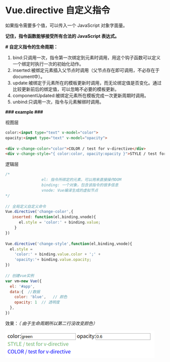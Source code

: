# Vue.directive 自定义指令



如果指令需要多个值，可以传入一个 JavaScript 对象字面量。

**记住，指令函数能够接受所有合法的 JavaScript 表达式。**



**# 自定义指令的生命周期：**

1. bind:只调用一次，指令第一次绑定到元素时调用，用这个钩子函数可以定义一个绑定时执行一次的初始化动作。
2. inserted:被绑定元素插入父节点时调用（父节点存在即可调用，不必存在于document中）。
3. update:被绑定于元素所在的模板更新时调用，而无论绑定值是否变化。通过比较更新前后的绑定值，可以忽略不必要的模板更新。
4. componentUpdated:被绑定元素所在模板完成一次更新周期时调用。
5. unbind:只调用一次，指令与元素解绑时调用。




**### example ###**

视图层

```html
color:<input type="text" v-model="color">
opacity:<input type="text" v-model="opacity">

<div v-change-color="color">COLOR / test for v-directive</div>
<div v-change-style="{ color:color, opacity:opacity }">STYLE / test for v-directive</div>
```

逻辑层

```javascript
/* 
                el: 指令所绑定的元素，可以用来直接操作DOM
                binding: 一个对象，包含该指令的很多信息
                vnode: Vue编译生成的虚拟节点 
*/

// 全局定义自定义命令
Vue.directive('change-color',{
   inserted: function(el,binding,vnode){
      el.style = 'color:' + binding.value;
    }
})

Vue.directive('change-style',function(el,binding,vnode){
  el.style = 
    'color:' + binding.value.color + ';' +
    'opacity:'+ binding.value.opacity;
})

// 创建vue实例
var vm=new Vue({
  el: '#app',
  data:{  //数据
    color: 'blue',   // 颜色
    opacity: 1  // 透明度
  },
})
```

效果：*（ 由于生命周期所以第二行没改变颜色）*

![img](../img/vue-directive.png)



